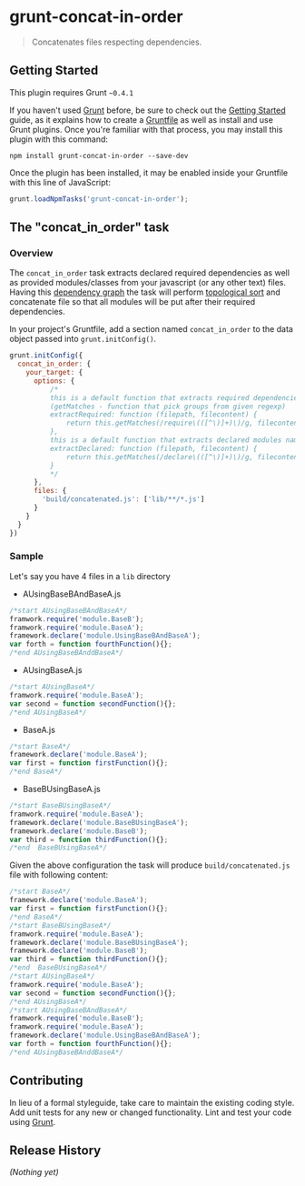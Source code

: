 # grunt-concat-in-order

> Concatenates files respecting dependencies.

## Getting Started
This plugin requires Grunt `~0.4.1`

If you haven't used [Grunt](http://gruntjs.com/) before, be sure to check out the [Getting Started](http://gruntjs.com/getting-started) guide, as it explains how to create a [Gruntfile](http://gruntjs.com/sample-gruntfile) as well as install and use Grunt plugins. Once you're familiar with that process, you may install this plugin with this command:

```shell
npm install grunt-concat-in-order --save-dev
```

Once the plugin has been installed, it may be enabled inside your Gruntfile with this line of JavaScript:

```js
grunt.loadNpmTasks('grunt-concat-in-order');
```

## The "concat_in_order" task

### Overview

The `concat_in_order` task extracts declared required dependencies as well as provided modules/classes from your javascript (or any other text) files. Having this [dependency graph](http://en.wikipedia.org/wiki/Dependency_graph) the task will perform [topological sort](http://en.wikipedia.org/wiki/Topological_sorting) and concatenate file so that all modules will be put after their required dependencies.

In your project's Gruntfile, add a section named `concat_in_order` to the data object passed into `grunt.initConfig()`.

```js
grunt.initConfig({
  concat_in_order: {
    your_target: {
      options: {
          /*
          this is a default function that extracts required dependencies/module names from file content
          (getMatches - function that pick groups from given regexp)
          extractRequired: function (filepath, filecontent) {
              return this.getMatches(/require\(([^\)]+)\)/g, filecontent);
          },
          this is a default function that extracts declared modules names from file content
          extractDeclared: function (filepath, filecontent) {
              return this.getMatches(/declare\(([^\)]+)\)/g, filecontent);
          }
          */
      },
      files: {
        'build/concatenated.js': ['lib/**/*.js']
      }
    }
  }
})
```
### Sample
Let's say you have 4 files in a `lib` directory

- AUsingBaseBAndBaseA.js

```js
/*start AUsingBaseBAndBaseA*/
framwork.require('module.BaseB');
framwork.require('module.BaseA');
framework.declare('module.UsingBaseBAndBaseA');
var forth = function fourthFunction(){};
/*end AUsingBaseBAnddBaseA*/
```

- AUsingBaseA.js

```js
/*start AUsingBaseA*/
framwork.require('module.BaseA');
var second = function secondFunction(){};
/*end AUsingBaseA*/
```


- BaseA.js

```js
/*start BaseA*/
framework.declare('module.BaseA');
var first = function firstFunction(){};
/*end BaseA*/
```

- BaseBUsingBaseA.js

```js
/*start BaseBUsingBaseA*/
framwork.require('module.BaseA');
framework.declare('module.BaseBUsingBaseA');
framework.declare('module.BaseB');
var third = function thirdFunction(){};
/*end  BaseBUsingBaseA*/
```
Given the above configuration the task will produce `build/concatenated.js` file with following content:

```js
/*start BaseA*/
framework.declare('module.BaseA');
var first = function firstFunction(){};
/*end BaseA*/
/*start BaseBUsingBaseA*/
framwork.require('module.BaseA');
framework.declare('module.BaseBUsingBaseA');
framework.declare('module.BaseB');
var third = function thirdFunction(){};
/*end  BaseBUsingBaseA*/
/*start AUsingBaseA*/
framwork.require('module.BaseA');
var second = function secondFunction(){};
/*end AUsingBaseA*/
/*start AUsingBaseBAndBaseA*/
framwork.require('module.BaseB');
framwork.require('module.BaseA');
framework.declare('module.UsingBaseBAndBaseA');
var forth = function fourthFunction(){};
/*end AUsingBaseBAnddBaseA*/
```

## Contributing
In lieu of a formal styleguide, take care to maintain the existing coding style. Add unit tests for any new or changed functionality. Lint and test your code using [Grunt](http://gruntjs.com/).

## Release History
_(Nothing yet)_
